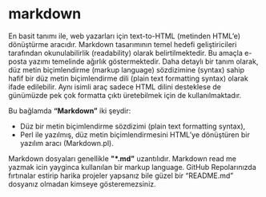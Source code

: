 # markdown 
  En basit tanımı ile, web yazarları için text-to-HTML (metinden HTML’e) dönüştürme aracıdır. 
Markdown tasarımının temel hedefi geliştiricileri tarafından okunulabilirlik (readability) olarak belirtilmektedir. 
Bu amaçla e-posta yazımı temelinde ağırlık göstermektedir.
Daha detaylı bir tanım olarak, düz metin biçimlendirme (markup language) sözdizimine (syntax) sahip hafif bir düz metin biçimlendirme dili (plain text formatting syntax) olarak ifade edilebilir. Aynı isimli araç sadece HTML dilini desteklese de günümüzde pek çok formatta çıktı üretebilmek için de kullanılmaktadır.

Bu bağlamda **“Markdown”** iki şeydir:

- Düz bir metin biçimlendirme sözdizimi (plain text formatting syntax),
- Perl ile yazılmış, düz metin biçimlendirmesini HTML’ye dönüştüren bir yazılım aracı (Markdown.pl).

Markdown dosyaları genellikle **"*.md"** uzantılıdır.
Markdown read me yazmak icin yayginca kullanılan bir markup language.
GitHub Repolarınızda fırtınalar estirip harika projeler yapsanız bile güzel bir “README.md” dosyanız olmadan kimseye gösteremezsiniz. 
